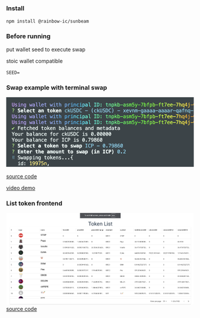 ### Install

```
npm install @rainbow-ic/sunbeam
```

### Before running

put wallet seed to execute swap

stoic wallet compatible

```
SEED=
```

### Swap example with terminal swap

![Example Image](images/terminal-swap.png)

[source code](src/cli.ts)

[video demo](https://youtu.be/CpMjEedSA3A)

### List token frontend

![Example Image](images/token-list.png)
[source code](https://github.com/rainbow-ic/sunbeam-example/blob/main/src/frontend/demo-table)
